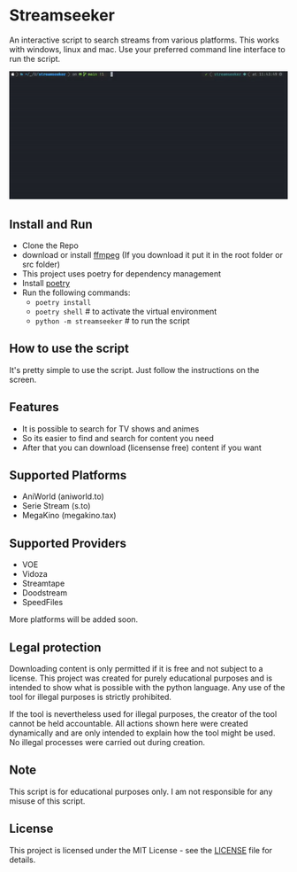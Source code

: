 # Streamseeker

An interactive script to search streams from various platforms.
This works with windows, linux and mac.
Use your preferred command line interface to run the script.

<p align="center">
  <img src="https://raw.githubusercontent.com/uniprank/streamseeker/master/assets/usage-v-0-1-2.gif" alt="Streamseeker usage" width="800"/>
</p>

## Install and Run

-   Clone the Repo
-   download or install [ffmpeg](https://ffmpeg.org) (If you download it put it in the root folder or src folder)
-   This project uses poetry for dependency management
-   Install [poetry](https://python-poetry.org/docs/#installation)
-   Run the following commands:
    -   `poetry install`
    -   `poetry shell` # to activate the virtual environment
    -   `python -m streamseeker` # to run the script

## How to use the script

It's pretty simple to use the script. Just follow the instructions on the screen.

## Features

-   It is possible to search for TV shows and animes
-   So its easier to find and search for content you need
-   After that you can download (licensense free) content if you want

## Supported Platforms

-   AniWorld (aniworld.to)
-   Serie Stream (s.to)
-   MegaKino (megakino.tax)

## Supported Providers

-   VOE
-   Vidoza
-   Streamtape
-   Doodstream
-   SpeedFiles

More platforms will be added soon.

## Legal protection

Downloading content is only permitted if it is free and not subject to a license. This project was created for purely educational purposes and is intended to show what is possible with the python language. Any use of the tool for illegal purposes is strictly prohibited.

If the tool is nevertheless used for illegal purposes, the creator of the tool cannot be held accountable.
All actions shown here were created dynamically and are only intended to explain how the tool might be used.
No illegal processes were carried out during creation.

## Note

This script is for educational purposes only. I am not responsible for any misuse of this script.

## License

This project is licensed under the MIT License - see the [LICENSE](LICENSE) file for details.

